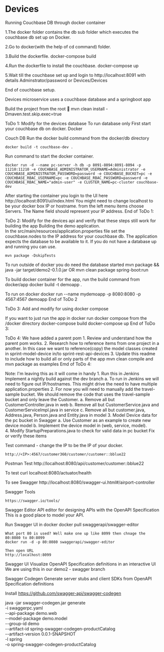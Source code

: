 Devices
========
Running Couchbase DB through docker container

1.The docker folder contains the db sub folder which executes the couchbase db set up on Docker.

2.Go to docker(with the help of cd command) folder.

3.Build the dockerfile.
 docker-compose build

4.Run the dockerfile to install the couchbase. 
 docker-compose up

5.Wait till the couchbase set up and login to http://localhost:8091 with details Adminstrator/password or Devices/Devices

End of couchbase setup.

Devices microservice uses a couchbase database and a springboot app

Build the project from the root
    &#x1F539; mvn clean install -Dmaven.test.skip.exec=true

ToDo 1: Modify for the devices database
To run database only
First start your couchbase db on docker.
Docker

Couch DB
Run the docker build command from the docker/db directory

	docker build -t couchbase-dev .

Run command to start the docker container.

	docker run -d --name pc-server -h db -p 8091-8094:8091-8094 -p 11210:11210 -e COUCHBASE_ADMINISTRATOR_USERNAME=Administrator -e COUCHBASE_ADMINISTRATOR_PASSWORD=password -e COUCHBASE_BUCKET=pc -e COUCHBASE_RBAC_USERNAME=pc -e COUCHBASE_RBAC_PASSWORD=password -e COUCHBASE_RBAC_NAME="admin-user" -e CLUSTER_NAME=pc-cluster couchbase-dev

After starting the container you login to the UI here http://localhost:8091/ui/index.html  You might need to change localhost to be your docker box IP or hostname.
from the left menu items choose Servers.  The Name field should represent your IP address.
End of ToDo 1:

ToDo 2: Modify for the devices api and verify that these steps still work for building the app
Building the demo application.  
In the src/main/resources/application.properties file set the couchbase.nodes to the IP address for your couchbase db.  The application expects the database to be available to it.  If you do not have a database up and running you can use.

    mvn package -DskipTests
	
To run outside of docker you do need the database started
    mvn package && java -jar target/demo2-0.1.0.jar
    OR
    mvn clean package spring-boot:run

To build docker container for the app, run the build command from docker/app
     docker build -t demoapp .

To run on docker
   docker run --name mydemoapp -p 8080:8080 -p 4567:4567 demoapp
End of ToDo 2  

ToDo 3: Add and modify for using docker compose
   
If you want to just run the app in docker run docker compose from the /docker directory
	docker-compose build
	docker-compose up
End of ToDo 3:

ToDo 4: We have added a parent pom
    1. Review and understand how the parent pom works.
    2. Research how to reference items from one project in a another.
        In this case we want to reference(copy) the model classes created in sprint-model-device in/to sprint-rest-api-devices
    3. Update this readme to include how to build all or only parts of the app
        mvn clean compile  and mvn package as examples
Emd of ToDo 4:
	
Note: I'm leaving this as it will come in handy 
    1. Run this in Jenkins Implement a nightly build against the dev branch
        a. To run in Jenkins we will need to figure out IP/hostnames.  This might drive the need to have multiple application.properties
    2. For now you will need to manually add the travel-sample bucket.  We should remove the code that uses the travel-sample bucket and only leave the Customer.
        a. Remove all but CustomerController.java in web
        b. Remove all but CustomerService.java and CustomerServiceImpl.java in service
        c. Remove all but customer.java, Address.java, Person.java and Entity.java in model
    3. Model Device data for the pc bucket in Swagger
        a. Use Customer as an example to create new device model
        b. Implement the device model in (web, service, model).  
    4. Modify StartupPreparations.java to check for valid data in pc bucket
Fix or verify these items

Test command - change the IP to be the IP of your docker.

	http://<IP>:4567/customer360/customer/customer::bblue22

Postman Test
    http://localhost:8080/api/customer/customer::bblue22

To test
    curl localhost:8080/actuator/health

To see Swagger
    http://localhost:8080/swagger-ui.html#/airport-controller

Swagger Tools
	
	https://swagger.io/tools/

Swagger Editor
API editor for designing APIs with the OpenAPI Specification
This is a good place to model your API.

Run Swagger UI in docker
	docker pull swaggerapi/swagger-editor
	
	What port 80 is used? Well make one up like 8099 then chnage the 80:8080 to 80:8099
	docker run -d -p 80:8080 swaggerapi/swagger-editor
	
	Then open URL
	http://localhost:8099

Swagger UI
Visualize OpenAPI Specification definitions in an interactive UI
We are using this in our demo2 - swagger branch

Swagger Codegen
Generate server stubs and client SDKs from OpenAPI Specification definitions

Install https://github.com/swagger-api/swagger-codegen

java -jar swagger-codegen<version>.jar generate \
  -i swaggerpc.yaml \
  --api-package demo.web \
  --model-package demo.model \
  --group-id demo \
  --artifact-id spring-swagger-codegen-productCatalog \
  --artifact-version 0.0.1-SNAPSHOT \
  -l spring \
  -o spring-swagger-codegen-productCatalog
  
  
  
  
